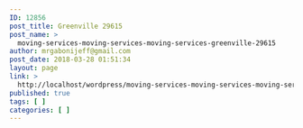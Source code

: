 ```yaml
---
ID: 12856
post_title: Greenville 29615
post_name: >
  moving-services-moving-services-moving-services-greenville-29615
author: mrgabonijeff@gmail.com
post_date: 2018-03-28 01:51:34
layout: page
link: >
  http://localhost/wordpress/moving-services-moving-services-moving-services-greenville-29615/
published: true
tags: [ ]
categories: [ ]
---
```

